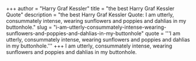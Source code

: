 +++
author = "Harry Graf Kessler"
title = "the best Harry Graf Kessler Quote"
description = "the best Harry Graf Kessler Quote: I am utterly, consummately intense, wearing sunflowers and poppies and dahlias in my buttonhole."
slug = "i-am-utterly-consummately-intense-wearing-sunflowers-and-poppies-and-dahlias-in-my-buttonhole"
quote = '''I am utterly, consummately intense, wearing sunflowers and poppies and dahlias in my buttonhole.'''
+++
I am utterly, consummately intense, wearing sunflowers and poppies and dahlias in my buttonhole.
